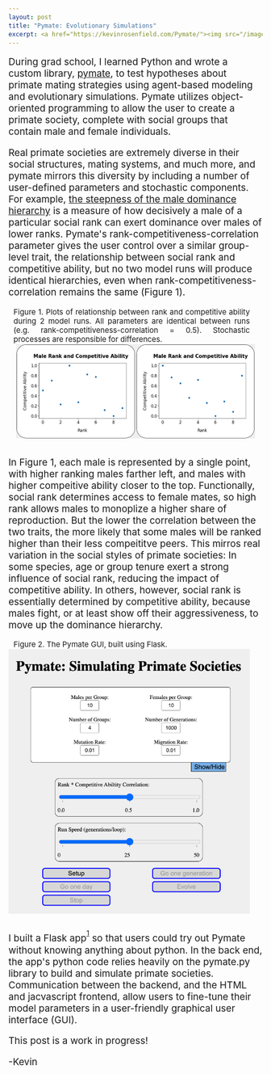 ```yaml
---
layout: post
title: "Pymate: Evolutionary Simulations"
excerpt: <a href="https://kevinrosenfield.com/Pymate/"><img src="/images/monkeys.png" alt="Image" width="50%" height=auto></a>
---
```

<div>
<p style="text-align: left;font-size: calc(14px + 0.5vw);">
During grad school, I learned Python and wrote a custom library, <a href="https://github.com/kevinrosenfield/pymate/blob/master/pymate.py"  target="_blank" rel="noopener noreferrer">pymate</a>, to test hypotheses about primate mating strategies using agent-based modeling and evolutionary simulations. Pymate utilizes object-oriented programming to allow the user to create a primate society, complete with social groups that contain male and female individuals.
</p>

<p style="text-align: left;font-size: calc(14px + 0.5vw);">
Real primate societies are extremely diverse in their social structures, mating systems, and much more, and pymate mirrors this diversity by including a number of user-defined parameters and stochastic components. For example, <a href="https://onlinelibrary.wiley.com/doi/pdf/10.1002/ajp.22044?casa_token=h8NieiLkMLgAAAAA:8EZr53r3-3yBYGaDpkX-U1dYXIEFiOZ99sup9a83o9y-Wyjdt3F-mzGEC6MAatj1WxLihXyv1VCG"  target="_blank" rel="noopener noreferrer">the steepness of the male dominance hierarchy</a> is a measure of how decisively a male of a particular social rank can exert dominance over males of lower ranks. Pymate's rank-competitiveness-correlation parameter gives the user control over a similar group-level trait, the relationship between social rank and competitive ability, but no two model runs will produce identical hierarchies, even when rank-competitiveness-correlation remains the same (Figure 1).
</p>

<div style="display:flex;flex-direction:column;align-items:center;font-size: calc(10px + 0.5vw);">
  <div style="margin-left: 2%;margin-right: 5%;text-align:justify;">
  Figure 1. Plots of relationship between rank and competitive ability during 2 model runs. All parameters are identical between runs (e.g. rank-competitiveness-correlation = 0.5). Stochastic processes are responsible for differences.
  </div>
  <div style="display:flex;flex-direction:row;flex-wrap:wrap;justify-content:center;">
    <img src="/images/rankCompetitiveness_0.5a.png" alt="Image" width="47%" height=auto>
    <img src="/images/rankCompetitiveness_0.5b.png" alt="Image" width="47%" height=auto>
  </div>
</div>

<br>

<p style="text-align: left;font-size: calc(14px + 0.5vw);">
In Figure 1, each male is represented by a single point, with higher ranking males farther left, and males with higher compeitive ability closer to the top. Functionally, social rank determines access to female mates, so high rank allows males to monoplize a higher share of reproduction.  But the lower the correlation between the two traits, the more likely that some males will be ranked higher than their less compeititve peers. This mirros real variation in the social styles of primate societies: In some species, age or group tenure exert a strong influence of social rank, reducing the impact of competitive ability. In others, however, social rank is essentially determined by competitive ability, because males fight, or at least show off their aggressiveness, to move up the dominance hierarchy.</p>

<div style="display:flex;flex-direction:column;font-size: calc(10px + 0.5vw);">
  <div style="margin-left: 2%;margin-right: 5%;align-self:start;">
  Figure 2. The Pymate GUI, built using Flask.
  </div>
  <img src="/images/pymate_app.png" alt="Image" width="95%" height=auto>
</div>

<br> 

<p style="text-align: left;font-size: calc(14px + 0.5vw);">
I built a Flask app<sup style="position:relative;font-size:73%;top:calc(-4px - 0.1vw);"><a href="https://pythonbasics.org/what-is-flask-python/"  target="_blank" rel="noopener noreferrer">1</a></sup> so that users could try out Pymate without knowing anything about python. In the back end, the app's python code relies heavily on the pymate.py library to build and simulate primate societies. Communication between the backend, and the HTML and jacvascript frontend, allow users to fine-tune their model parameters in a user-friendly graphical user interface (GUI).
</p>

<p style="text-align: left;font-size: calc(14px + 0.5vw);">
This post is a work in progress!
</p>

<p style="text-align: left;font-size: calc(14px + 0.5vw);">
-Kevin
</p>
</div>

